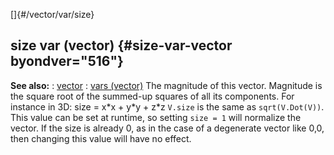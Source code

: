 []{#/vector/var/size}
  ## size var (vector) {#size-var-vector byondver="516"}
  **See also:**
  :   [vector](ref/vector)
  :   [vars (vector)](ref/vector/var)
  The magnitude of this vector. Magnitude is the square root of the
  summed-up squares of all its components. For instance in 3D:
  size = x\*x + y\*y + z\*z
  `V.size` is the same as `sqrt(V.Dot(V))`.
  This value can be set at runtime, so setting `size = 1` will normalize
  the vector.
  If the size is already 0, as in the case of a degenerate vector like
  0,0, then changing this value will have no effect.